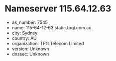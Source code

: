 # Nameserver 115.64.12.63

* as_number: 7545
* name: 115-64-12-63.static.tpgi.com.au.
* city: Sydney
* country: AU
* organization: TPG Telecom Limited
* version: Unknown
* dnssec: Unknown
